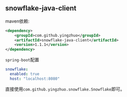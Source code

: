 ## snowflake-java-client

maven依赖:

```xml
<dependency>
    <groupId>com.github.yingzhuo</groupId>
    <artifactId>snowflake-java-client</artifactId>
    <version>1.1.1</version>
</dependency>
```

`spring-boot`配置

```yaml
snowflake:
  enabled: true
  host: "localhost:8080"
```

直接使用`com.github.yingzhuo.snowflake.Snowflake`即可。
